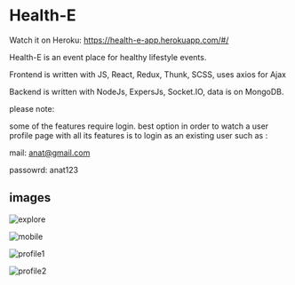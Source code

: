 # Health-E

Watch it on Heroku: https://health-e-app.herokuapp.com/#/

Health-E is an event place for healthy lifestyle events.

Frontend is written with JS, React, Redux, Thunk, SCSS, uses axios for Ajax

Backend is written with NodeJs, ExpersJs, Socket.IO, data is on MongoDB.

please note:

some of the features require login.
best option in order to watch a user profile page with all its features is to login as an existing user such as :

mail: anat@gmail.com

passowrd: anat123

## images

![explore](https://res.cloudinary.com/dcnijwmki/image/upload/v1617790931/healthE/git/explore_dxjcly.png)

![mobile](https://res.cloudinary.com/dcnijwmki/image/upload/v1617790928/healthE/git/mobile_zv4aul.jpg)

![profile1](https://res.cloudinary.com/dcnijwmki/image/upload/v1617790929/healthE/git/anat2_ygkwjz.png)

![profile2](https://res.cloudinary.com/dcnijwmki/image/upload/v1617790929/healthE/git/anat_ap18pf.png)
